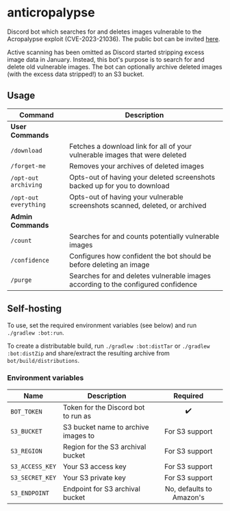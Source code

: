 # anticropalypse

Discord bot which searches for and deletes images vulnerable to the Acropalypse exploit (CVE-2023-21036).
The public bot can be invited [here](https://discord.com/api/oauth2/authorize?client_id=1086809498632593470&permissions=17179943936&scope=bot%20applications.commands).

Active scanning has been omitted as Discord started stripping excess image data in January.
Instead, this bot's purpose is to search for and delete old vulnerable images.
The bot can optionally archive deleted images (with the excess data stripped!) to an S3 bucket.

## Usage

<!-- TODO: colspan? -->

| Command               | Description                                                                       |
|-----------------------|-----------------------------------------------------------------------------------|
| **User Commands**     |
| `/download`           | Fetches a download link for all of your vulnerable images that were deleted       |
| `/forget-me`          | Removes your archives of deleted images                                           |
| `/opt-out archiving`  | Opts-out of having your deleted screenshots backed up for you to download         |
| `/opt-out everything` | Opts-out of having your vulnerable screenshots scanned, deleted, or archived      |
| **Admin Commands**    |
| `/count`              | Searches for and counts potentially vulnerable images                             |
| `/confidence`         | Configures how confident the bot should be before deleting an image               |
| `/purge`              | Searches for and deletes vulnerable images according to the configured confidence |

## Self-hosting

To use, set the required environment variables (see below) and run `./gradlew :bot:run`.

To create a distributable build, run `./gradlew :bot:distTar` or `./gradlew :bot:distZip` and share/extract the
resulting archive from `bot/build/distributions`.

### Environment variables

| Name            | Description                         |         Required         |
|-----------------|-------------------------------------|:------------------------:|
| `BOT_TOKEN`     | Token for the Discord bot to run as |            ✔️            |
| `S3_BUCKET`     | S3 bucket name to archive images to |      For S3 support      |
| `S3_REGION`     | Region for the S3 archival bucket   |      For S3 support      |
| `S3_ACCESS_KEY` | Your S3 access key                  |      For S3 support      |
| `S3_SECRET_KEY` | Your S3 private key                 |      For S3 support      |
| `S3_ENDPOINT`   | Endpoint for S3 archival bucket     | No, defaults to Amazon's |
